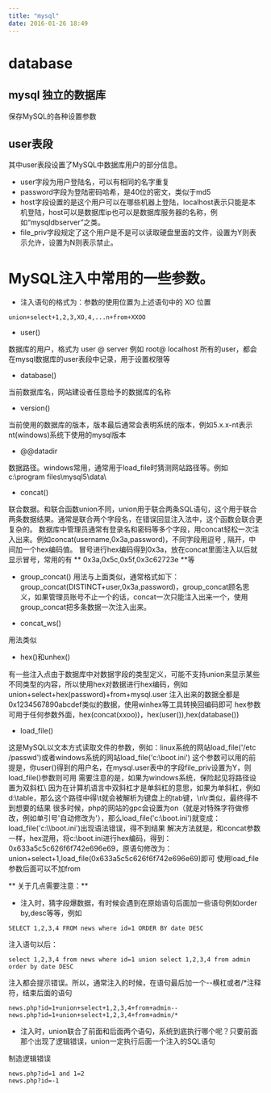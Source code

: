 ```yaml
---
title: "mysql"
date: 2016-01-26 18:49
---
```


# database

## mysql 独立的数据库

保存MySQL的各种设置参数

## user表段 ##

其中user表段设置了MySQL中数据库用户的部分信息。

* user字段为用户登陆名，可以有相同的名字重复
* password字段为登陆密码哈希，是40位的密文，类似于md5
* host字段设置的是这个用户可以在哪些机器上登陆，localhost表示只能是本机登陆，host可以是数据库ip也可以是数据库服务器的名称，例如“mysqldbserver”之类。
* file_priv字段规定了这个用户是不是可以读取硬盘里面的文件，设置为Y则表示允许，设置为N则表示禁止。


# MySQL注入中常用的一些参数。


* 注入语句的格式为：参数的使用位置为上述语句中的 XO 位置

```mysql
union+select+1,2,3,XO,4,...n+from+XXOO
```
* user()

数据库的用户，格式为 user @ server 例如 root@ localhost 
所有的user，都会在mysql数据库的user表段中记录，用于设置权限等

* database()

当前数据库名，网站建设者任意给予的数据库的名称

* version()

当前使用的数据库的版本，版本最后通常会表明系统的版本，例如5.x.x-nt表示nt(windows)系统下使用的mysql版本

* @@datadir

数据路径。windows常用，通常用于load_file时猜测网站路径等。例如c:\program files\mysql5\data\

* concat()

联合数据。和联合函数union不同，union用于联合两条SQL语句，这个用于联合两条数据结果。通常是联合两个字段名，在错误回显注入法中，这个函数会联合更复杂的。
数据库中管理员通常有登录名和密码等多个字段，用concat轻松一次注入出来。例如concat(username,0x3a,password)，不同字段用逗号 , 隔开，中间加一个hex编码值。
冒号进行hex编码得到0x3a，放在concat里面注入以后就显示冒号，常用的有 ** 0x3a,0x5c,0x5f,0x3c62723e **等

* group_concat()
用法与上面类似，通常格式如下：group_concat(DISTINCT+user,0x3a,password)，group_concat顾名思义，如果管理员账号不止一个的话，concat一次只能注入出来一个，使用group_concat把多条数据一次注入出来。

* concat_ws()

用法类似

* hex()和unhex()

有一些注入点由于数据库中对数据字段的类型定义，可能不支持union来显示某些不同类型的内容，所以使用hex对数据进行hex编码，例如union+select+hex(password)+from+mysql.user
注入出来的数据全都是0x1234567890abcdef类似的数据，使用winhex等工具转换回编码即可
hex参数可用于任何参数外面，hex(concat(xxoo))，hex(user()),hex(database())

* load_file()

这是MySQL以文本方式读取文件的参数，例如：linux系统的网站load_file('/etc /passwd')或者windows系统的网站load_file('c:\\boot.ini')
这个参数可以用的前提是，你user()得到的用户名，在mysql.user表中的字段file_priv设置为Y，则load_file()参数则可用
需要注意的是，如果为windows系统，保险起见将路径设置为双斜杠\\ 因为在计算机语言中双斜杠才是单斜杠的意思，如果为单斜杠，例如d:\table，那么这个路径中得\t就会被解析为键盘上的tab键，\n\r类似，最终得不到想要的结果
很多时候，php的网站的gpc会设置为on（就是对特殊字符做修改，例如单引号'自动修改为\'），那么load_file('c:\\boot.ini')就变成：load_file(\'c:\\\\boot.ini\')出现语法错误，得不到结果
解决方法就是，和concat参数一样，hex混用，将c:\\boot.ini进行hex编码，得到：0x633a5c5c626f6f742e696e69，原语句修改为：union+select+1,load_file(0x633a5c5c626f6f742e696e69)即可
使用load_file参数后面可以不加from


** 关于几点需要注意：**

* 注入时，猜字段爆数据，有时候会遇到在原始语句后面加一些语句例如order by,desc等等，例如

```mysql
SELECT 1,2,3,4 FROM news where id=1 ORDER BY date DESC
```

注入语句以后：

```mysql
select 1,2,3,4 from news where id=1 union select 1,2,3,4 from admin order by date DESC
```

注入都会提示错误。所以，通常注入的时候，在语句最后加一个--横杠或者/*注释符，结束后面的语句

```mysql
news.php?id=1+union+select+1,2,3,4+from+admin--
news.php?id=1+union+select+1,2,3,4+from+admin/*
```

* 注入时，union联合了前面和后面两个语句，系统到底执行哪个呢？只要前面那个出现了逻辑错误，union一定执行后面一个注入的SQL语句

制造逻辑错误

```mysql
news.php?id=1 and 1=2
news.php?id=-1
```